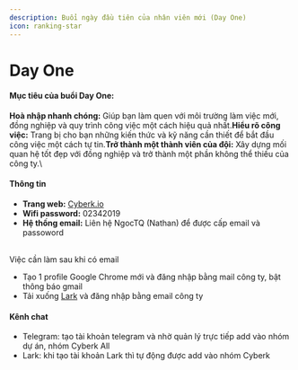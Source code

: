 ```yaml
---
description: Buổi ngày đầu tiên của nhân viên mới (Day One)
icon: ranking-star
---
```


# Day One

#### Mục tiêu của buổi Day One:

**Hoà nhập nhanh chóng:** Giúp bạn làm quen với môi trường làm việc mới, đồng nghiệp và quy trình công việc một cách hiệu quả nhất.**Hiểu rõ công việc:** Trang bị cho bạn những kiến thức và kỹ năng cần thiết để bắt đầu công việc một cách tự tin.**Trở thành một thành viên của đội:** Xây dựng mối quan hệ tốt đẹp với đồng nghiệp và trở thành một phần không thể thiếu của công ty.\


#### **Thông tin**

* **Trang web:** [Cyberk.io](https://cyberk.io)
* **Wifi password:** 02342019
* **Hệ thống email:** Liên hệ NgocTQ (Nathan) để được cấp email và passoword

\
Việc cần làm sau khi có email

* Tạo 1 profile Google Chrome mới và đăng nhập bằng mail công ty, bật thông báo gmail
* Tải xuống [Lark](https://www.larksuite.com/vi_vn/download) và đăng nhập bằng email công ty

#### Kênh chat

* Telegram: tạo tài khoản telegram và nhờ quản lý trực tiếp add vào nhóm dự án, nhóm Cyberk All
* Lark: khi tạo tài khoản Lark thì tự động được add vào nhóm Cyberk
